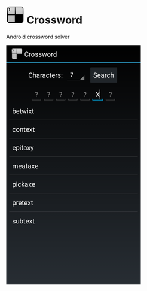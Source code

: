 # ![Logo](src/main/res/drawable-mdpi/ic_launcher.png) Crossword

Android crossword solver

![Crossword](https://github.com/billthefarmer/billthefarmer.github.io/raw/master/images/Crossword.png)
